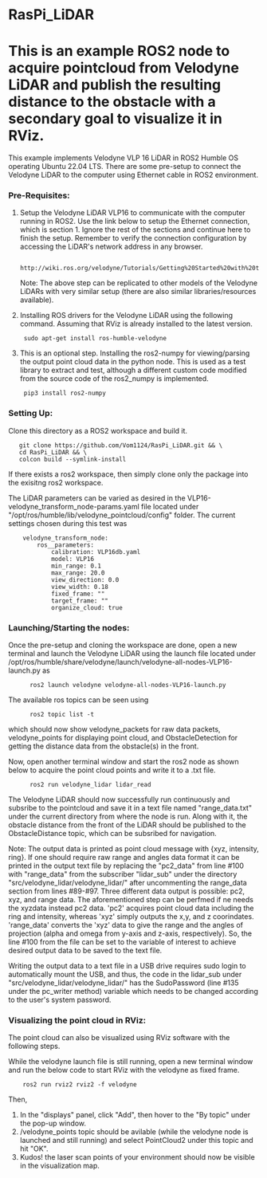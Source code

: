 # RasPi_LiDAR
# This is an example ROS2 node to acquire pointcloud from Velodyne LiDAR and publish the resulting distance to the obstacle with a secondary goal to visualize it in RViz.


This example implements Velodyne VLP 16 LiDAR in  ROS2 Humble OS operating Ubuntu 22.04 LTS.
There are some pre-setup to connect the Velodyne LiDAR to the computer using Ethernet cable in ROS2 environment. 

 ### Pre-Requisites:

  1) Setup the Velodyne LiDAR VLP16 to communicate with the computer running in ROS2. Use the link below to setup the Ethernet connection, which is section 1. Ignore the rest of the sections and continue here to finish the setup. Remember to verify the connection configuration by accessing the LiDAR's network address in any browser.

          http://wiki.ros.org/velodyne/Tutorials/Getting%20Started%20with%20the%20Velodyne%20VLP16
     Note: The above step can be replicated to other models of the Velodyne LiDARs with very similar setup (there are also similar libraries/resources available). 
  
  2) Installing ROS drivers for the Velodyne LiDAR using the following command. Assuming that RViz is already installed to the latest version.

          sudo apt-get install ros-humble-velodyne

  3) This is an optional step. Installing the ros2-numpy for viewing/parsing the output  point cloud data in the python node. This is used as a test library to extract and test, although a different custom code modified from the source code of the ros2_numpy is implemented. 

          pip3 install ros2-numpy

### Setting Up:  
   Clone this directory as a ROS2 workspace and build it.
     
       git clone https://github.com/Vom1124/RasPi_LiDAR.git && \
       cd RasPi_LiDAR && \
       colcon build --symlink-install

          
If there exists a ros2 workspace, then simply clone only the package into the exisitng ros2 workspace. 

The LiDAR parameters can be varied as desired in the VLP16-velodyne_transform_node-params.yaml file located under "/opt/ros/humble/lib/velodyne_pointcloud/config" folder. The current settings chosen during this test was

        velodyne_transform_node:
            ros__parameters:
                calibration: VLP16db.yaml
                model: VLP16
                min_range: 0.1
                max_range: 20.0
                view_direction: 0.0
                view_width: 0.18
                fixed_frame: ""
                target_frame: ""
                organize_cloud: true


### Launching/Starting the nodes: 

Once the pre-setup and cloning the workspace are done, open a new terminal and launch the Velodyne LiDAR using the launch file located under /opt/ros/humble/share/velodyne/launch/velodyne-all-nodes-VLP16-launch.py as

          ros2 launch velodyne velodyne-all-nodes-VLP16-launch.py

The available ros topics can be seen using

          ros2 topic list -t
which should now show velodyne_packets for raw data packets, velodyne_points for displaying point cloud, and ObstacleDetection for getting the distance data from the obstacle(s) in the front.
          
Now, open another terminal window and start the ros2 node as shown below to acquire the point cloud points and write it to a .txt file. 

          ros2 run velodyne_lidar lidar_read

The Velodyne LiDAR should now successfully run continuously and subsribe to the pointcloud and save it in a text file named "range_data.txt" under the current directory from where the node is run. Along with it, the obstacle distance from the front of the LiDAR should be published to the ObstacleDistance topic, which can be subsribed for navigation.

Note: The output data is printed as point cloud message with {xyz, intensity, ring}. If one should require raw range and angles data format it can be printed in the output text file by replacing the "pc2_data" from line #100 with "range_data" from the subscriber "lidar_sub" under the directory "src/velodyne_lidar/velodyne_lidar/" after uncommenting the range_data section from lines #89-#97. Three different data output is possible: pc2, xyz, and range data. The aforementioned step can be perfmed if ne needs the xyzdata instead pc2 data. 'pc2' acquires point cloud data including the ring and intensity, whereas 'xyz' simply outputs the x,y, and z coorindates. 'range_data' converts the 'xyz' data to give the range and the angles of projection (alpha and omega from y-axis and z-axis, respectively). So, the line #100 from the file can be set to the variable of interest to achieve desired output data to be saved to the text file.

Writing the output data to a text file in a USB drive requires sudo login to automatically mount the USB, and thus, the code in the lidar_sub under "src/velodyne_lidar/velodyne_lidar/" has the SudoPassword (line #135 under the pc_writer method) variable which needs to be changed according to the user's system password. 
   

### Visualizing the point cloud in RViz:

The point cloud can also be visualized using RViz software with the following steps.

While the velodyne launch file is still running, open a new terminal window and run the below code to start RViz with the velodyne as fixed frame.

        ros2 run rviz2 rviz2 -f velodyne



Then,
  1) In the "displays" panel, click "Add", then hover to the "By topic" under the pop-up window.
  2) /velodyne_points topic should be avilable (while the velodyne node  is launched and still running) and select PointCloud2 under this topic and hit "OK".
  3)  Kudos! the laser scan points of your environment should now be visible in the visualization map.

        






